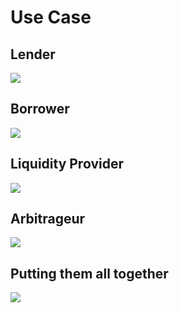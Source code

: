# Use Case

## Lender

![](https://raw.githubusercontent.com/alexgo-io/alex-v1/main/diagrams/use-case-lender.svg)

## Borrower

![](https://raw.githubusercontent.com/alexgo-io/alex-v1/main/diagrams/use-case-borrower.svg)

## Liquidity Provider

![](https://raw.githubusercontent.com/alexgo-io/alex-v1/main/diagrams/use-case-lp.svg)

## Arbitrageur

![](https://raw.githubusercontent.com/alexgo-io/alex-v1/main/diagrams/use-case-arbitrageur.svg)

## Putting them all together

![](https://raw.githubusercontent.com/alexgo-io/alex-v1/main/diagrams/use-case-back-end.svg)

